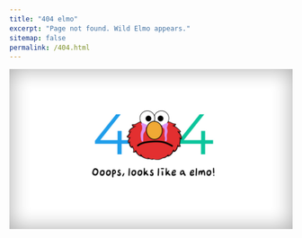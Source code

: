 ```yaml
---
title: "404 elmo"
excerpt: "Page not found. Wild Elmo appears."
sitemap: false
permalink: /404.html
---
```


![404_elmo](/assets/images/oper/404_elmo.jpg)


